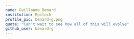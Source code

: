 ```yaml
---
name: Guillaume Benard
institution: Epitech
profile_pic: benard-g.png
quote: "Can't wait to see how all of this will evolve"
github_user: benard-g
---
```

